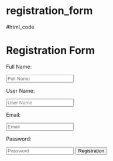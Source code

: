 # registration_form
#html_code
<!DOCTYPE html>
<html lang="en">
<head>
    <meta charset="UTF-8">
    <meta http-equiv="X-UA-Compatible" content="IE=edge">
    <meta name="viewport" content="width=device-width, initial-scale=1.0">
    <title>REGISTRATION FORM</title>
    <link rel="stylesheet" type="text/css" href="./style.css">
</head>
<body>
    <div class="registration-form">
        <h1>Registration Form</h1>
        <form action="#" mathod="post">
         <p>Full Name: </p>
         <input type="text" name="fullname" placeholder="Full Name">
         <p>User Name:</p>
         <input type="text" name="username" placeholder="User Name">
         <p>Email:</p>
         <input type="text" name="username" placeholder="Email">
         <p>Password:</p>
         <input type="text" name="username" placeholder="Password">
         <button type="submit">Registration</button>
        </form>
</body>
</html>
